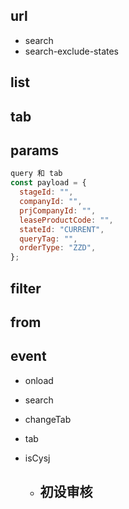 ## url
- search
- search-exclude-states

## list

## tab

## params

```js
query 和 tab
const payload = {
  stageId: "",
  companyId: "",
  prjCompanyId: "",
  leaseProductCode: "",
  stateId: "CURRENT",
  queryTag: "",
  orderType: "ZZD",
};
```

## filter



## from


## event
- onload
- search
- changeTab
- tab



- isCysj
  - 初设审核
    - 